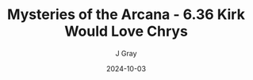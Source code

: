---
title: 'Mysteries of the Arcana - 6.36 Kirk Would Love Chrys'
alt: 'Mysteries of the Arcana'
date: '2024-10-03'
author: 'J Gray'
artist: 'Keira'
---